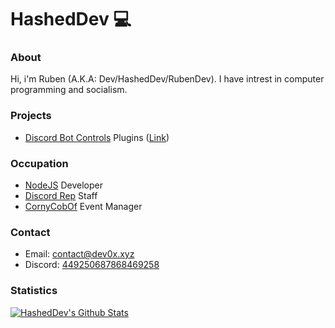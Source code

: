 # HashedDev 💻
### About
Hi, i'm Ruben (A.K.A: Dev/HashedDev/RubenDev).
I have intrest in computer programming and socialism.

### Projects
* [Discord Bot Controls](https://store.steampowered.com/app/1010170/Discord_Bot__Controls/) Plugins ([Link](https://github.com/Discord-Bot-Controls/Plugins))

### Occupation
* [NodeJS](https://nodejs.org/en/) Developer
* [Discord Rep](https://discordrep.com/u/449250687868469258) Staff
* [CornyCobOf](https://twitch.tv/cornycobof) Event Manager

### Contact
* Email: [contact@dev0x.xyz](mailto:contact@dev0x.xyz)
* Discord: [449250687868469258]()

### Statistics
[![HashedDev's Github Stats](https://github-readme-stats.vercel.app/api?username=HashedDev&count_private=true&theme=tokyonight&show_icons=true)](https://github.com/anuraghazra/github-readme-stats)
